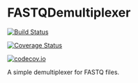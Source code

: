 # FASTQDemultiplexer

[![Build Status](https://travis-ci.org/pwl/FASTQDemultiplexer.jl.svg?branch=master)](https://travis-ci.org/pwl/FASTQDemultiplexer.jl)

[![Coverage Status](https://coveralls.io/repos/pwl/FASTQDemultiplexer.jl/badge.svg?branch=master&service=github)](https://coveralls.io/github/pwl/FASTQDemultiplexer.jl?branch=master)

[![codecov.io](http://codecov.io/github/pwl/FASTQDemultiplexer.jl/coverage.svg?branch=master)](http://codecov.io/github/pwl/FASTQDemultiplexer.jl?branch=master)

A simple demultiplexer for FASTQ files.
